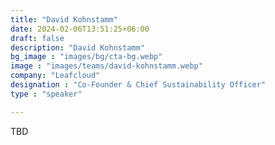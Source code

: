 ```yaml
---
title: "David Kohnstamm"
date: 2024-02-06T13:51:25+06:00
draft: false
description: "David Kohnstamm"
bg_image : "images/bg/cta-bg.webp"
image : "images/teams/david-kohnstamm.webp"
company: "Leafcloud"
designation : "Co-Founder & Chief Sustainability Officer"
type : "speaker"

---
```


TBD